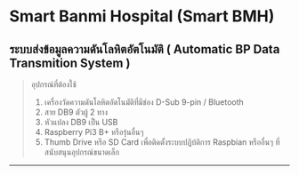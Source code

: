 Smart Banmi Hospital (Smart BMH)
======
ระบบส่งข้อมูลความดันโลหิตอัตโนมัติ ( Automatic BP Data Transmition System )
------
> อุปกรณ์ที่ต้องใช้
> 1. เครื่องวัดความดันโลหิตอัตโนมัติที่มีช่อง D-Sub 9-pin / Bluetooth
> 2. สาย DB9 ตัวผู้ 2 ทาง
> 3. หัวแปลง DB9 เป็น USB
> 4. Raspberry Pi3 B+ หรือรุ่นอื่นๆ
> 5. Thumb Drive หรือ SD Card เพื่อติดตั้งระบบปฎิบ้ติการ Raspbian หรืออื่นๆ ที่สนับสนุนอุปกรณ์ขนาดเล็ก
---
